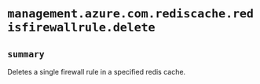 # `management.azure.com.rediscache.redisfirewallrule.delete`

## `summary`
Deletes a single firewall rule in a specified redis cache.


